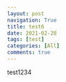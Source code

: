 ```yaml
---
layout: post
navigation: True
title: test6
date: 2021-02-28
tags: [test]
categories: [All]
comments: true
---
```




test1234
